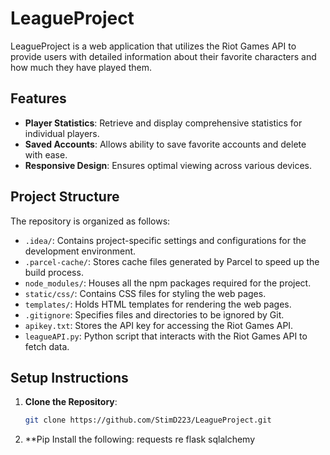 # LeagueProject

LeagueProject is a web application that utilizes the Riot Games API to provide users with detailed information about their favorite characters and how much they have played them.

## Features

- **Player Statistics**: Retrieve and display comprehensive statistics for individual players.
- **Saved Accounts**: Allows ability to save favorite accounts and delete with ease.
- **Responsive Design**: Ensures optimal viewing across various devices.

## Project Structure

The repository is organized as follows:

- `.idea/`: Contains project-specific settings and configurations for the development environment.
- `.parcel-cache/`: Stores cache files generated by Parcel to speed up the build process.
- `node_modules/`: Houses all the npm packages required for the project.
- `static/css/`: Contains CSS files for styling the web pages.
- `templates/`: Holds HTML templates for rendering the web pages.
- `.gitignore`: Specifies files and directories to be ignored by Git.
- `apikey.txt`: Stores the API key for accessing the Riot Games API.
- `leagueAPI.py`: Python script that interacts with the Riot Games API to fetch data.

## Setup Instructions

1. **Clone the Repository**:

   ```bash
   git clone https://github.com/StimD223/LeagueProject.git

2. **Pip Install the following:
   requests
   re
   flask
   sqlalchemy
